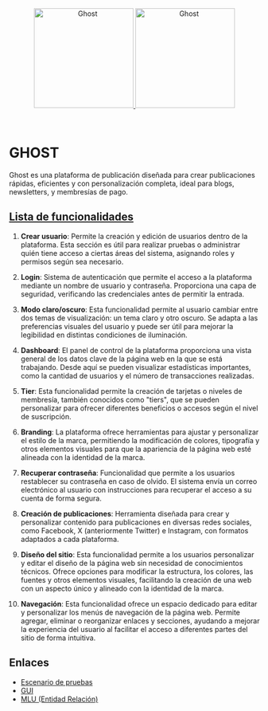 &nbsp;
<p align="center">
  <a href="https://ghost.org/#gh-light-mode-only" target="_blank">
    <img src="https://user-images.githubusercontent.com/65487235/157884383-1b75feb1-45d8-4430-b636-3f7e06577347.png" alt="Ghost" width="200px">
  </a>
  <a href="https://ghost.org/#gh-dark-mode-only" target="_blank">
    <img src="https://user-images.githubusercontent.com/65487235/157849205-aa24152c-4610-4d7d-b752-3a8c4f9319e6.png" alt="Ghost" width="200px">
  </a>
</p>
&nbsp;

# GHOST

Ghost es una plataforma de publicación diseñada para crear publicaciones rápidas, eficientes y con personalización completa, ideal para blogs, newsletters, y membresías de pago.

## [Lista de funcionalidades](https://github.com/nataliaarandio/TestGhost/wiki/LISTA-DE-FUNCIONALIDADES)

1. **Crear usuario**: Permite la creación y edición de usuarios dentro de la plataforma. Esta sección es útil para realizar pruebas o administrar quién tiene acceso a ciertas áreas del sistema, asignando roles y permisos según sea necesario.

2. **Login**: Sistema de autenticación que permite el acceso a la plataforma mediante un nombre de usuario y contraseña. Proporciona una capa de seguridad, verificando las credenciales antes de permitir la entrada.

3. **Modo claro/oscuro**: Esta funcionalidad permite al usuario cambiar entre dos temas de visualización: un tema claro y otro oscuro. Se adapta a las preferencias visuales del usuario y puede ser útil para mejorar la legibilidad en distintas condiciones de iluminación.

4. **Dashboard**: El panel de control de la plataforma proporciona una vista general de los datos clave de la página web en la que se está trabajando. Desde aquí se pueden visualizar estadísticas importantes, como la cantidad de usuarios y el número de transacciones realizadas.

5. **Tier**: Esta funcionalidad permite la creación de tarjetas o niveles de membresía, también conocidos como "tiers", que se pueden personalizar para ofrecer diferentes beneficios o accesos según el nivel de suscripción.

6. **Branding**: La plataforma ofrece herramientas para ajustar y personalizar el estilo de la marca, permitiendo la modificación de colores, tipografía y otros elementos visuales para que la apariencia de la página web esté alineada con la identidad de la marca.

7. **Recuperar contraseña**: Funcionalidad que permite a los usuarios restablecer su contraseña en caso de olvido. El sistema envía un correo electrónico al usuario con instrucciones para recuperar el acceso a su cuenta de forma segura.

8. **Creación de publicaciones**: Herramienta diseñada para crear y personalizar contenido para publicaciones en diversas redes sociales, como Facebook, X (anteriormente Twitter) e Instagram, con formatos adaptados a cada plataforma.

9. **Diseño del sitio**: Esta funcionalidad permite a los usuarios personalizar y editar el diseño de la página web sin necesidad de conocimientos técnicos. Ofrece opciones para modificar la estructura, los colores, las fuentes y otros elementos visuales, facilitando la creación de una web con un aspecto único y alineado con la identidad de la marca.

10. **Navegación**: Esta funcionalidad ofrece un espacio dedicado para editar y personalizar los menús de navegación de la página web. Permite agregar, eliminar o reorganizar enlaces y secciones, ayudando a mejorar la experiencia del usuario al facilitar el acceso a diferentes partes del sitio de forma intuitiva.

## Enlaces
- [Escenario de pruebas](https://uniandes-my.sharepoint.com/:x:/g/personal/a_arandio_uniandes_edu_co/EXbDYyWbnARIj3LY_E7lp8QBt7fewX_pfunl6P2e_3NOsg?e=tPpjA7)
- [GUI](https://www.figma.com/design/XsMblQkEhgyXan5DnBGJXA/GUI-Ghost?node-id=0-1&t=jfsgoKw6uA6Oa09b-1)
- [MLU (Entidad Relación)](https://uniandes-my.sharepoint.com/:i:/g/personal/ma_gomeza1_uniandes_edu_co/EdgQOi4wH31HqSBni3tT4JgBQe8oR65CqghFjNtVeu19JA?e=L5zohd)
